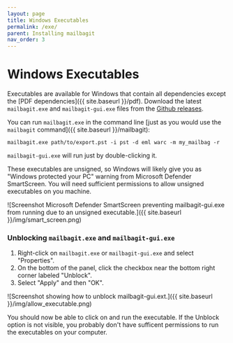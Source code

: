 ```yaml
---
layout: page
title: Windows Executables
permalink: /exe/
parent: Installing mailbagit
nav_order: 3
---
```


# Windows Executables

Executables are available for Windows that contain all dependencies except the [PDF dependencies]({{ site.baseurl }}/pdf). Download the latest `mailbagit.exe` and `mailbagit-gui.exe` files from the [Github releases](https://github.com/UAlbanyArchives/mailbag/releases).

You can run `mailbagit.exe` in the command line [just as you would use the `mailbagit` command]({{ site.baseurl }}/mailbagit):

```
mailbagit.exe path/to/export.pst -i pst -d eml warc -m my_mailbag -r
```

`mailbagit-gui.exe` will run just by double-clicking it.

These executables are unsigned, so Windows will likely give you as "Windows protected your PC" warning from Microsoft Defender SmartScreen. You will need sufficient permissions to allow unsigned executables on you machine.

![Screenshot Microsoft Defender SmartScreen preventing mailbagit-gui.exe from running due to an unsigned executable.]({{ site.baseurl }}/img/smart_screen.png)

### Unblocking `mailbagit.exe` and `mailbagit-gui.exe`

1. Right-click on `mailbagit.exe` or `mailbagit-gui.exe` and select "Properties".
2. On the bottom of the panel, click the checkbox near the bottom right corner labeled "Unblock". 
3. Select "Apply" and then "OK".

![Screenshot showing how to unblock mailbagit-gui.ext.]({{ site.baseurl }}/img/allow_executable.png)

You should now be able to click on and run the executable. If the Unblock option is not visible, you probably don't have sufficent permissions to run the executables on your computer.
